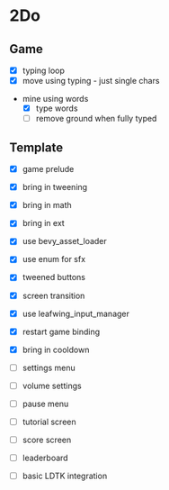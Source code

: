# 2Do

## Game

- [x] typing loop
- [x] move using typing - just single chars
- mine using words
  - [x] type words
  - [ ] remove ground when fully typed

## Template

- [x] game prelude
- [x] bring in tweening
- [x] bring in math
- [x] bring in ext
- [x] use bevy_asset_loader
- [x] use enum for sfx
- [x] tweened buttons
- [x] screen transition
- [x] use leafwing_input_manager
- [x] restart game binding
- [x] bring in cooldown
- [ ] settings menu
- [ ] volume settings
- [ ] pause menu
- [ ] tutorial screen
- [ ] score screen
- [ ] leaderboard
- [ ] basic LDTK integration

